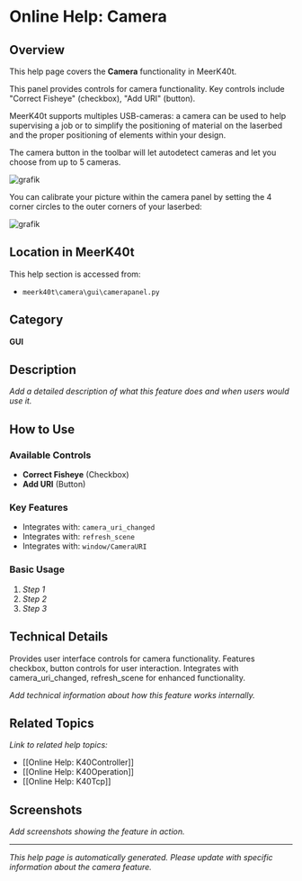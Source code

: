 # Online Help: Camera

## Overview

This help page covers the **Camera** functionality in MeerK40t.

This panel provides controls for camera functionality. Key controls include "Correct Fisheye" (checkbox), "Add URI" (button).

MeerK40t supports multiples USB-cameras: a camera can be used to help supervising a job or to simplify the positioning of material on the laserbed and the proper positioning of elements within your design.

The camera button in the toolbar will let autodetect cameras and let you choose from up to 5 cameras.

![grafik](https://github.com/meerk40t/meerk40t/assets/2670784/8920eafb-8c99-4553-b779-0b14fe41f494)

You can calibrate your picture within the camera panel by setting the 4 corner circles to the outer corners of your laserbed:

![grafik](https://github.com/meerk40t/meerk40t/assets/2670784/03af4992-d38d-4a39-b05a-b121235de132)

## Location in MeerK40t

This help section is accessed from:
- `meerk40t\camera\gui\camerapanel.py`

## Category

**GUI**

## Description

*Add a detailed description of what this feature does and when users would use it.*

## How to Use

### Available Controls

- **Correct Fisheye** (Checkbox)
- **Add URI** (Button)

### Key Features

- Integrates with: `camera_uri_changed`
- Integrates with: `refresh_scene`
- Integrates with: `window/CameraURI`

### Basic Usage

1. *Step 1*
2. *Step 2*
3. *Step 3*

## Technical Details

Provides user interface controls for camera functionality. Features checkbox, button controls for user interaction. Integrates with camera_uri_changed, refresh_scene for enhanced functionality.

*Add technical information about how this feature works internally.*

## Related Topics

*Link to related help topics:*

- [[Online Help: K40Controller]]
- [[Online Help: K40Operation]]
- [[Online Help: K40Tcp]]

## Screenshots

*Add screenshots showing the feature in action.*

---

*This help page is automatically generated. Please update with specific information about the camera feature.*
